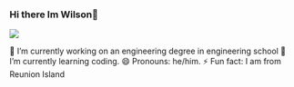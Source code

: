 ### Hi there Im Wilson👋

<img src="https://github.com/Wilsunrise/Wilsunrise/assets/152748586/9a07a07f-82c2-4b8a-a66b-a309e5e980d7">
 
🔭 I’m currently working on an engineering degree in engineering school
🌱 I’m currently learning coding.
😄 Pronouns: he/him.
⚡ Fun fact: I am from Reunion Island

<!--
**Wilsunrise/Wilsunrise** is a ✨ _special_ ✨ repository because its `README.md` (this file) appears on your GitHub profile.

